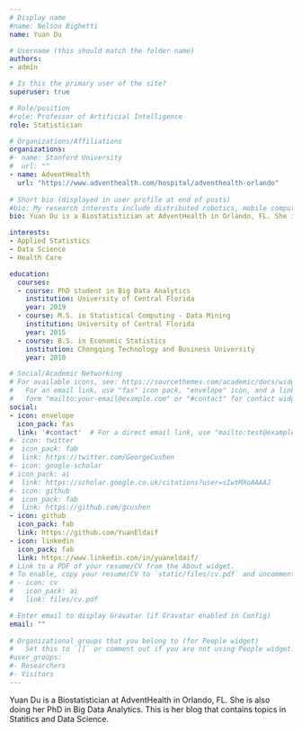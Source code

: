 ```yaml
---
# Display name
#name: Nelson Bighetti
name: Yuan Du

# Username (this should match the folder name)
authors:
- admin

# Is this the primary user of the site?
superuser: true

# Role/position
#role: Professor of Artificial Intelligence
role: Statistician

# Organizations/Affiliations
organizations:
#- name: Stanford University
#  url: ""
- name: AdventHealth
  url: "https://www.adventhealth.com/hospital/adventhealth-orlando"
  
# Short bio (displayed in user profile at end of posts)
#bio: My research interests include distributed robotics, mobile computing and programmable matter.
bio: Yuan Du is a Biostatistician at AdventHealth in Orlando, FL. She is also doing her PhD in Big Data Analytics. Her interests include applied Statitics and Data Science.

interests:
- Applied Statistics
- Data Science
- Health Care

education:
  courses:
  - course: PhD student in Big Data Analytics
    institution: University of Central Florida
    year: 2019
  - course: M.S. in Statistical Computing - Data Mining
    institution: University of Central Florida
    year: 2015
  - course: B.S. in Economic Statistics
    institution: Chongqing Technology and Business University
    year: 2010

# Social/Academic Networking
# For available icons, see: https://sourcethemes.com/academic/docs/widgets/#icons
#   For an email link, use "fas" icon pack, "envelope" icon, and a link in the
#   form "mailto:your-email@example.com" or "#contact" for contact widget.
social:
- icon: envelope
  icon_pack: fas
  link: '#contact'  # For a direct email link, use "mailto:test@example.org".
#- icon: twitter
#  icon_pack: fab
#  link: https://twitter.com/GeorgeCushen
#- icon: google-scholar
# icon_pack: ai
#  link: https://scholar.google.co.uk/citations?user=sIwtMXoAAAAJ
#- icon: github
#  icon_pack: fab
#  link: https://github.com/gcushen
- icon: github
  icon_pack: fab
  link: https://github.com/YuanEldaif
- icon: linkedin
  icon_pack: fab
  link: https://www.linkedin.com/in/yuaneldaif/  
# Link to a PDF of your resume/CV from the About widget.
# To enable, copy your resume/CV to `static/files/cv.pdf` and uncomment the lines below.  
# - icon: cv
#   icon_pack: ai
#   link: files/cv.pdf

# Enter email to display Gravatar (if Gravatar enabled in Config)
email: ""
  
# Organizational groups that you belong to (for People widget)
#   Set this to `[]` or comment out if you are not using People widget.  
#user_groups:
#- Researchers
#- Visitors
---
```


Yuan Du is a Biostatistician at AdventHealth in Orlando, FL. She is also doing her PhD in Big Data Analytics. This is her blog that contains topics in Statitics and Data Science.
